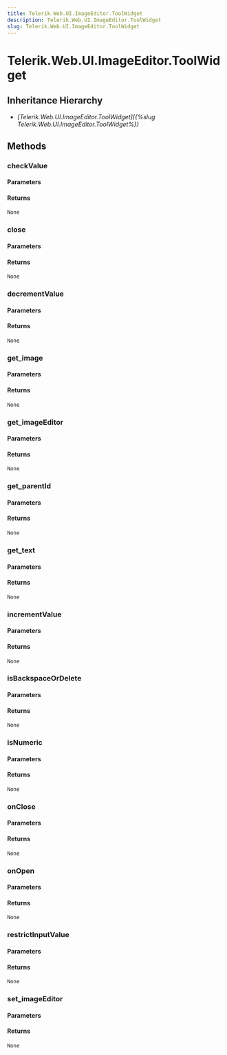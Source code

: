 ```yaml
---
title: Telerik.Web.UI.ImageEditor.ToolWidget
description: Telerik.Web.UI.ImageEditor.ToolWidget
slug: Telerik.Web.UI.ImageEditor.ToolWidget
---
```


# Telerik.Web.UI.ImageEditor.ToolWidget  

## Inheritance Hierarchy

* *[Telerik.Web.UI.ImageEditor.ToolWidget]({%slug Telerik.Web.UI.ImageEditor.ToolWidget%})*


## Methods

###  checkValue

#### Parameters

#### Returns

`None` 

### close

#### Parameters

#### Returns

`None` 

### decrementValue

#### Parameters

#### Returns

`None` 

### get_image

#### Parameters

#### Returns

`None` 

### get_imageEditor

#### Parameters

#### Returns

`None` 

### get_parentId

#### Parameters

#### Returns

`None` 

### get_text

#### Parameters

#### Returns

`None` 

### incrementValue

#### Parameters

#### Returns

`None` 

### isBackspaceOrDelete

#### Parameters

#### Returns

`None` 

### isNumeric

#### Parameters

#### Returns

`None` 

### onClose

#### Parameters

#### Returns

`None` 

### onOpen

#### Parameters

#### Returns

`None` 

### restrictInputValue

#### Parameters

#### Returns

`None` 

### set_imageEditor

#### Parameters

#### Returns

`None` 



